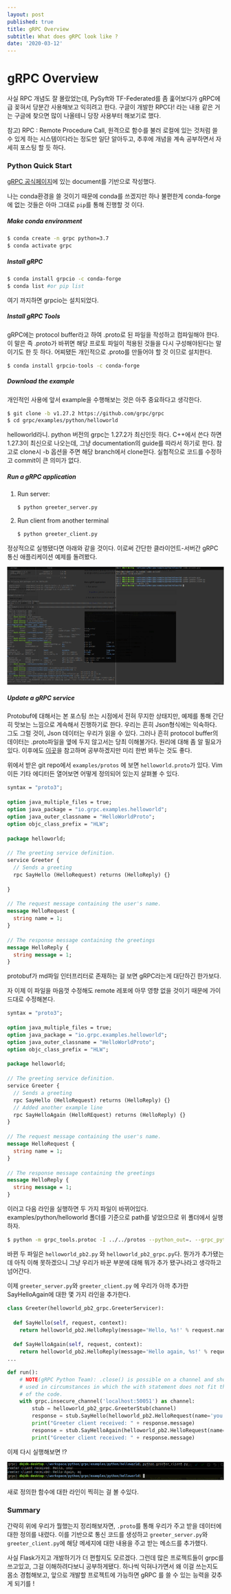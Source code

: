 ```yaml
---
layout: post
published: true
title: gRPC Overview
subtitle: What does gRPC look like ?
date: '2020-03-12'
---
```




# gRPC Overview

사실 RPC 개념도 잘 몰랐었는데, PySyft와 TF-Federated를 좀 훑어보다가 gRPC에 급 꽂혀서 당분간 사용해보고 익히려고 한다. 구글이 개발한 RPC다! 라는 내용 같은 거는 구글에 찾으면 많이 나올테니 당장 사용부터 해보기로 했다.

참고) RPC : Remote Procedure Call, 원격으로 함수를 불러 로컬에 있는 것처럼 쓸 수 있게 하는 시스템이다라는 정도만 일단 알아두고, 추후에 개념을 계속 공부하면서 자세히 포스팅 할 듯 하다.

### Python Quick Start

[gRPC 공식페이지](https://grpc.io/)에 있는 document를 기반으로 작성했다.

나는 conda환경을 쓸 것이기 때문에 conda를 쓰겠지만 하나 불편한게 conda-forge에 없는 것들은 아마 그대로 `pip`를 통해 진행할 것 이다.

##### Make conda environment

```bash
$ conda create -n grpc python=3.7
$ conda activate grpc
```



##### Install gRPC

```bash
$ conda install grpcio -c conda-forge
$ conda list #or pip list
```

여기 까지하면 grpcio는 설치되었다.



##### Install gRPC Tools

gRPC에는 protocol buffer라고 하여 .proto로 된 파일을 작성하고 컴파일해야 한다. 이 말은 즉 .proto가 바뀌면 해당 프로토 파일이 적용된 것들을 다시 구성해야된다는 말이기도 한 듯 하다. 어찌됐든 개인적으로 .proto를 만들어야 할 것 이므로 설치한다.

```bash
$ conda install grpcio-tools -c conda-forge
```



##### Download the example

개인적인 사용에 앞서 example을 수행해보는 것은 아주 중요하다고 생각한다. 

```bash
$ git clone -b v1.27.2 https://github.com/grpc/grpc
$ cd grpc/examples/python/helloworld
```

helloworld라니. python 버전의 grpc는 1.27.2가 최신인듯 하다. C++에서 쓴다 하면 1.27.3이 최신으로 나오는데, 그냥 documentation의 guide를 따라서 하기로 한다. 참고로 clone시 -b 옵션을 주면 해당 branch에서 clone한다. 실험적으로 코드를 수정하고 commit이 큰 의미가 없다.



##### Run a gRPC application

1. Run server:

   ```bash
   $ python greeter_server.py
   ```

2. Run client from another terminal

   ```bash
   $ python greeter_client.py
   ```


정상적으로 실행됐다면 아래와 같을 것이다. 이로써 간단한 클라이언트-서버간 gRPC 통신 애플리케이션 예제를 돌려봤다.

![grpc](../assets/images/grpc-succ.png)



##### Update a gRPC service

Protobuf에 대해서는 본 포스팅 쓰는 시점에서 전혀 무지한 상태지만, 예제를 통해 간단히 맛보는 느낌으로 계속해서 진행하기로 한다. 우리는 흔히 Json형식에는 익숙하다. 그도 그럴 것이, Json 데이터는 우리가 읽을 수 있다. 그러나 흔히 protocol buffer의 데이터는 .proto파일을 옆에 두지 않고서는 당최 이해불가다. 원리에 대해 좀 알 필요가 있다. 이후에도 [이곳](https://jeong-pro.tistory.com/190)을 참고하며 공부하겠지만 미리 한번 봐두는 것도 좋다.



위에서 받은 git repo에서 `examples/protos` 에 보면 `helloworld.proto`가 있다. Vim 이든 기타 에디터든 열어보면 어떻게 정의되어 있는지 살펴볼 수 있다.

```protobuf
syntax = "proto3";

option java_multiple_files = true;
option java_package = "io.grpc.examples.helloworld";
option java_outer_classname = "HelloWorldProto";
option objc_class_prefix = "HLW";

package helloworld;

// The greeting service definition.
service Greeter {
  // Sends a greeting
  rpc SayHello (HelloRequest) returns (HelloReply) {}
  
}

// The request message containing the user's name.
message HelloRequest {
  string name = 1;
}

// The response message containing the greetings
message HelloReply {
  string message = 1;
}
```

protobuf가 md파일 인터프리터로 존재하는 걸 보면 gRPC라는게 대단하긴 한가보다.



자 이제 이 파일을 마음껏 수정해도 remote 레포에 아무 영향 없을 것이기 때문에 가이드대로 수정해본다.

```protobuf
syntax = "proto3";

option java_multiple_files = true;
option java_package = "io.grpc.examples.helloworld";
option java_outer_classname = "HelloWorldProto";
option objc_class_prefix = "HLW";

package helloworld;

// The greeting service definition.
service Greeter {
  // Sends a greeting
  rpc SayHello (HelloRequest) returns (HelloReply) {}
  // Added another example line
  rpc SayHelloAgain (HelloREquest) returns (HelloReply) {}
}

// The request message containing the user's name.
message HelloRequest {
  string name = 1;
}

// The response message containing the greetings
message HelloReply {
  string message = 1;
}
```

이러고 다음 라인을 실행하면 두 가지 파일이 바뀌어있다. examples/python/helloworld 폴더를 기준으로 path를 넣었으므로 위 폴더에서 실행하자.

```bash
$ python -m grpc_tools.protoc -I ../../protos --python_out=. --grpc_python_out=. ../../protos/helloworld.proto
```

바뀐 두 파일은 `helloworld_pb2.py` 와 `helloworld_pb2_grpc.py`다.  뭔가가 추가됐는데  아직 이해 못하겠으니 그냥 우리가 바꾼 부분에 대해 뭐가 추가 됐구나라고  생각하고 넘어간다.

이제 `greeter_server.py`와 `greeter_client.py` 에 우리가 아까 추가한 SayHelloAgain에 대한 몇 가지 라인을 추가한다.

```python
class Greeter(helloworld_pb2_grpc.GreeterServicer):

  def SayHello(self, request, context):
    return helloworld_pb2.HelloReply(message='Hello, %s!' % request.name)

  def SayHelloAgain(self, request, context):
    return helloworld_pb2.HelloReply(message='Hello again, %s!' % request.name)
...
```

```python
def run():
    # NOTE(gRPC Python Team): .close() is possible on a channel and should be
    # used in circumstances in which the with statement does not fit the needs
    # of the code.
    with grpc.insecure_channel('localhost:50051') as channel:
        stub = helloworld_pb2_grpc.GreeterStub(channel)
        response = stub.SayHello(helloworld_pb2.HelloRequest(name='you'))
        print("Greeter client received: " + response.message)
        response = stub.SayHelloAgain(helloworld_pb2.HelloRequest(name='ag'))
        print("Greeter client received: " + response.message)
```

이제 다시 실행해보면 !?

![modified_client](../assets/images/mod_greeter_client.png)

새로 정의한 함수에 대한 라인이 찍히는 걸 볼 수있다.



### Summary

간략히 위에 우리가 뭘했는지 정리해보자면, `.proto`를 통해 우리가 주고 받을 데이터에 대한 정의를 내렸다. 이를 기반으로 통신 코드를 생성하고  `greeter_server.py`와 `greeter_client.py`에 해당 메세지에 대한 내용을 주고 받는 메소드를 추가했다. 

사실 Flask가지고 개발하기가 더 편할지도 모르겠다. 그런데 많은 프로젝트들이 grpc를 쓰고있고, 그걸 이해하려다보니 공부하게됐다. 하나씩 익혀나가면서 왜 이걸 쓰는지도 몸소 경험해보고, 앞으로 개발할 프로젝트에 가능하면 gRPC 를 쓸 수 있는 능력을 갖추게 되기를 !









